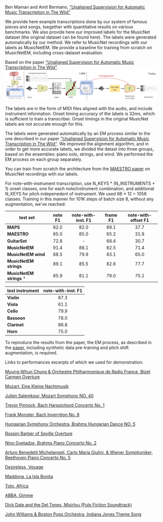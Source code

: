 Ben Maman and Amit Bermano, ["Unaligned Supervision for Automatic Music Transcription in The Wild"](https://benadar293.github.io/)

We provide here example transcriptions done by our system of famous pieces and songs, toegether with quantitative results on various benchmarks. We also provide here our improved labels for the MusicNet dataset (the original dataset can be found here). The labels were generated automatically by our method. We refer to MusicNet recordings with our labels as MusicNetEM. We provide a baseline for training from scratch on MusicNetEM, including cross-dataset evaluation.

Based on the paper ["Unaligned Supervision for Automatic Music Transcription in The Wild"](https://link-url-here.org).
![alt text](teaser.png "Title")
<!-- 
|| **MAESTRO** || **MAPS** || **GuitarSet** || **MusicNetEM** ||
| --- | :-: | :-: | :-: | :-: | :-: | :-: | :-: | :-: |
| | **Note F1** | **Frame F1** | **Note F1** | **Frame F1** | **Note F1** | **Frame F1** | **Note F1** | **Frame F1** |
|**Supervised** |||||||||
|[Hawthorne et al., 2019](https://arxiv.org/abs/1810.12247) | 95.3 | 90.2 | 86.4 | 84.9 | - | - | - | - |
|[Gardner et al., 2021](https://arxiv.org/abs/2111.03017)| 96.0 | 88.0 | - | - | 90.0 | 89.0 | - | - |
| **Weakly/self-supervised/ZS** |||||||||
|[Gardner et al., 2021](https://arxiv.org/abs/2111.03017) ZS | 28.0 | 60.0 | - | - | 32.0 | 58.0 | - | - |
|[Cheuk et al., 2021](https://arxiv.org/abs/2107.04954) | - | - | 75.2 | 79.5 | - | - | - | - |
|Synth | 83.8 | 74.7 | 79.1 | 76.6 | 68.4 | 72.9 | 72.0 | 59.8 |
|[MusicNet](https://arxiv.org/abs/1611.09827) | 57.5 | 57.9 | 53.4 | 74.3 | 10.0 | 57.2 | 41.5 | 66.7 |
|[MusicNetEM](https://link-url-here.org) (ours) | **89.7** | 76.0 | **87.3** | 79.6 | **82.9** | **81.6** | **88.8** | **82.8** |
|[Self-collected](https://link-url-here.org) (ours) | 89.6 | **76.8** | 86.6 | **80.9** | 82.2 | 79.3 | - | - |

We provide here our improved labels for the [MusicNet dataset](https://arxiv.org/abs/1611.09827) (the original dataset can be found [here](https://www.kaggle.com/imsparsh/musicnet-dataset)). 

<!-- ![alt text](https://github.com/benadar293/benadar293.github.io/blob/main/table.PNG?raw=true) -->

<!-- | test set | MAESTRO || MAPS || GuitarSet ||
| --- | :-: | :-: | :-: | :-: | :-: | :-: |
| test set | note F1 | frame F1 | note F1 | frame F1 | note F1 | frame F1 | -->
<!-- | **Supervised** |||||
| **Hawthorne et al., 2019** | 82.0 | 82.0 |69.1 | 37.7 |
| **Kong et al., 2021** | 85.0 | 85.0 |65.2 | 31.9 |
| **Gardner et al., 2021** | 72.8 | - | 68.4 | 30.7 |
| **Weakly-/self- Supervised** |||||
| **Cheuk et al. 2021** | 91.4 | 88.1 | 82.5 | 71.4 |
| **Synth** | 88.5 | 79.9 | 83.1 | 65.0 |
| **MusicNet** | 89.1 | 85.5 | 82.6 | 77.7 |
| **MusicNetEM (ours)** * | 85.9 | 81.1 | 79.0 | 75.1 |
| **Self Collected (ours)** * | 85.9 | 81.1 | 79.0 | 75.1 | -->

The labels are in the form of MIDI files aligned with the audio, and include instrument information. Onset timing accuracy of the labels is 32ms, which is sufficient to train a transcriber. Onset timings in the original MusicNet labels are not accurate enough for this.

The labels were generated automatically by an EM process similar to the one described in our paper ["Unaligned Supervision for Automatic Music Transcription in The Wild"](https://link-url-here.org). We improved the alignment algorithm, and in order to get more accurate labels, we divided the datast into three groups, based on the ensembles: piano solo, strings, and wind. We performed the EM process on each group separately.

You can train from scratch the architecture from the [MAESTRO paper](https://arxiv.org/abs/1810.12247) on MusicNet recordings with our labels.

For note-with-instrument transcription, use N_KEYS * (N_INSTRUMENTS + 1) onset classes, one for each note/instrument combination, and additional N_KEYS for pitch indepenedent of instrument. 
We used 88 * 12 = 1056 classes. Training in this manner for 101K steps of batch size 8, without any augmentation, we've reached: 


| test set | note F1 | note-with-inst. F1 | frame F1 | note-with-offset F1 |
| --- | :-: | :-: | :-: | :-: |
| **MAPS** | 82.0| 82.0 |69.1 | 37.7 |
| **MAESTRO** | 85.0 | 85.0 |65.2 | 31.9 |
| **GuitarSet** | 72.8 | - | 68.4 | 30.7 |
| **MusicNetEM** | 91.4 | 88.1 | 82.5 | 71.4 |
| **MusicNetEM wind** | 88.5 | 79.9 | 83.1 | 65.0 |
| **MusicNetEM strings** | 89.1 | 85.5 | 82.6 | 77.7 |
| **MusicNetEM strings** * | 85.9 | 81.1 | 79.0 | 75.1 |

| test instrument | note-with-inst. F1 |
| --- | :-: |
| **Violin** | 87.3 |
| **Viola** | 61.1 |
| **Cello** | 79.9 |
|**Bassoon** | 78.0 |
|**Clarinet** | 86.8 |
| **Horn** | 75.0 |


To reproduce the results from the paper, the EM process, as described in the [paper](https://link-url-here.org), including synthetic data pre-training and pitch shift augmentation, is required.

Links to performances excerpts of which we used for demonstration:

[Myung-Whun Chung & Orchestre Philharmonique de Radio France, Bizet Carmen Overture](https://www.youtube.com/watch?v=jL-Csf1pNCI&ab_channel=FranceMusique)

[Mozart, Eine Kleine Nachtmusik](https://www.youtube.com/watch?v=oy2zDJPIgwc&ab_channel=AllClassicalMusic)

[Julien Salemkour, Mozart Symphony NO. 40](https://www.youtube.com/watch?v=wqkXqpQMk2k&ab_channel=EuroArtsChannel)

[Trevor Pinnock, Bach Harpsichord Concerto No. 1](https://www.youtube.com/watch?v=R66fz9yxzAk&ab_channel=SoliDeoGloria8550)

[Frank Monster, Bach Inverntion No. 8](https://www.youtube.com/watch?v=whbFffxr2q4&ab_channel=NetherlandsBachSociety)

[Hungarian Symphony Orchestra, Brahms Hungarian Dance NO. 5](https://www.youtube.com/watch?v=Nzo3atXtm54&ab_channel=MelosKonzerte)

[Rossini Barber of Seville Overture](https://www.youtube.com/watch?v=OloXRhesab0&t=2s&ab_channel=ClassicalMusicOnly)

[Nino Gvetadze, Brahms Piano Concerto No. 2](https://www.youtube.com/watch?v=YzZy1is6ZRU&ab_channel=Levan)

[Arturo Benedetti Michelangeli, Carlo Maria Giulini, & Wiener Symphoniker, Beethoven Piano Concerto No. 5](https://www.youtube.com/watch?v=TahrEIVu4nQ&ab_channel=pianoconc2)

[Desireless, Voyage](https://www.youtube.com/watch?v=NlgmH5q9uNk&ab_channel=Desireless)

[Maddona, La Isla Bonita](https://www.youtube.com/watch?v=zpzdgmqIHOQ&ab_channel=Madonna)

[Toto, Africa](https://www.youtube.com/watch?v=FTQbiNvZqaY&ab_channel=TotoVEVO)

[ABBA, Gimme](https://www.youtube.com/watch?v=JWay7CDEyAI&ab_channel=CraigGagn%C3%A9)

[Dick Dale and the Del Tones, Misirlou (Pulp Fiction Soundtrack)](https://www.youtube.com/watch?v=1hLIXrlpRe8)

[John Williams & Boston Pops Orchestra, Indiana Jones Theme Song](https://www.youtube.com/watch?v=-bTpp8PQSog&ab_channel=Vyrium)
